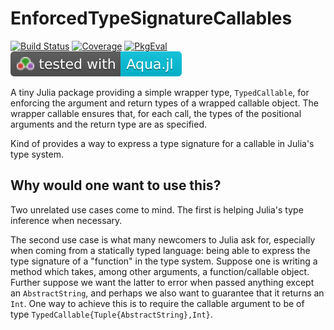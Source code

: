 # EnforcedTypeSignatureCallables

[![Build Status](https://github.com/nsajko/EnforcedTypeSignatureCallables.jl/actions/workflows/CI.yml/badge.svg?branch=main)](https://github.com/nsajko/EnforcedTypeSignatureCallables.jl/actions/workflows/CI.yml?query=branch%3Amain)
[![Coverage](https://codecov.io/gh/nsajko/EnforcedTypeSignatureCallables.jl/branch/main/graph/badge.svg)](https://codecov.io/gh/nsajko/EnforcedTypeSignatureCallables.jl)
[![PkgEval](https://JuliaCI.github.io/NanosoldierReports/pkgeval_badges/E/EnforcedTypeSignatureCallables.svg)](https://JuliaCI.github.io/NanosoldierReports/pkgeval_badges/E/EnforcedTypeSignatureCallables.html)
[![Aqua](https://raw.githubusercontent.com/JuliaTesting/Aqua.jl/master/badge.svg)](https://github.com/JuliaTesting/Aqua.jl)

A tiny Julia package providing a simple wrapper type, `TypedCallable`, for enforcing the
argument and return types of a wrapped callable object. The wrapper callable ensures
that, for each call, the types of the positional arguments and the return type are as
specified.

Kind of provides a way to express a type signature for a callable in Julia's type
system.

## Why would one want to use this?

Two unrelated use cases come to mind. The first is helping Julia's type inference when
necessary.

The second use case is what many newcomers to Julia ask for, especially when coming from
a statically typed language: being able to express the type signature of a "function" in
the type system. Suppose one is writing a method which takes, among other arguments, a
function/callable object. Further suppose we want the latter to error when passed
anything except an `AbstractString`, and perhaps we also want to guarantee that it
returns an `Int`. One way to achieve this is to require the callable argument to be of
type `TypedCallable{Tuple{AbstractString},Int}`.
